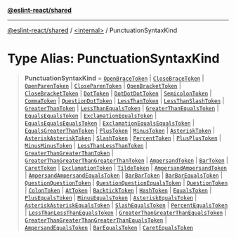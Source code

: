 [**@eslint-react/shared**](../../README.md)

***

[@eslint-react/shared](../../README.md) / [\<internal\>](../README.md) / PunctuationSyntaxKind

# Type Alias: PunctuationSyntaxKind

> **PunctuationSyntaxKind** = [`OpenBraceToken`](../enumerations/SyntaxKind.md#openbracetoken) \| [`CloseBraceToken`](../enumerations/SyntaxKind.md#closebracetoken) \| [`OpenParenToken`](../enumerations/SyntaxKind.md#openparentoken) \| [`CloseParenToken`](../enumerations/SyntaxKind.md#closeparentoken) \| [`OpenBracketToken`](../enumerations/SyntaxKind.md#openbrackettoken) \| [`CloseBracketToken`](../enumerations/SyntaxKind.md#closebrackettoken) \| [`DotToken`](../enumerations/SyntaxKind.md#dottoken) \| [`DotDotDotToken`](../enumerations/SyntaxKind.md#dotdotdottoken) \| [`SemicolonToken`](../enumerations/SyntaxKind.md#semicolontoken) \| [`CommaToken`](../enumerations/SyntaxKind.md#commatoken) \| [`QuestionDotToken`](../enumerations/SyntaxKind.md#questiondottoken) \| [`LessThanToken`](../enumerations/SyntaxKind.md#lessthantoken) \| [`LessThanSlashToken`](../enumerations/SyntaxKind.md#lessthanslashtoken) \| [`GreaterThanToken`](../enumerations/SyntaxKind.md#greaterthantoken) \| [`LessThanEqualsToken`](../enumerations/SyntaxKind.md#lessthanequalstoken) \| [`GreaterThanEqualsToken`](../enumerations/SyntaxKind.md#greaterthanequalstoken) \| [`EqualsEqualsToken`](../enumerations/SyntaxKind.md#equalsequalstoken) \| [`ExclamationEqualsToken`](../enumerations/SyntaxKind.md#exclamationequalstoken) \| [`EqualsEqualsEqualsToken`](../enumerations/SyntaxKind.md#equalsequalsequalstoken) \| [`ExclamationEqualsEqualsToken`](../enumerations/SyntaxKind.md#exclamationequalsequalstoken) \| [`EqualsGreaterThanToken`](../enumerations/SyntaxKind.md#equalsgreaterthantoken) \| [`PlusToken`](../enumerations/SyntaxKind.md#plustoken) \| [`MinusToken`](../enumerations/SyntaxKind.md#minustoken) \| [`AsteriskToken`](../enumerations/SyntaxKind.md#asterisktoken) \| [`AsteriskAsteriskToken`](../enumerations/SyntaxKind.md#asteriskasterisktoken) \| [`SlashToken`](../enumerations/SyntaxKind.md#slashtoken) \| [`PercentToken`](../enumerations/SyntaxKind.md#percenttoken) \| [`PlusPlusToken`](../enumerations/SyntaxKind.md#plusplustoken) \| [`MinusMinusToken`](../enumerations/SyntaxKind.md#minusminustoken) \| [`LessThanLessThanToken`](../enumerations/SyntaxKind.md#lessthanlessthantoken) \| [`GreaterThanGreaterThanToken`](../enumerations/SyntaxKind.md#greaterthangreaterthantoken) \| [`GreaterThanGreaterThanGreaterThanToken`](../enumerations/SyntaxKind.md#greaterthangreaterthangreaterthantoken) \| [`AmpersandToken`](../enumerations/SyntaxKind.md#ampersandtoken) \| [`BarToken`](../enumerations/SyntaxKind.md#bartoken) \| [`CaretToken`](../enumerations/SyntaxKind.md#carettoken) \| [`ExclamationToken`](../enumerations/SyntaxKind.md#exclamationtoken) \| [`TildeToken`](../enumerations/SyntaxKind.md#tildetoken) \| [`AmpersandAmpersandToken`](../enumerations/SyntaxKind.md#ampersandampersandtoken) \| [`AmpersandAmpersandEqualsToken`](../enumerations/SyntaxKind.md#ampersandampersandequalstoken) \| [`BarBarToken`](../enumerations/SyntaxKind.md#barbartoken) \| [`BarBarEqualsToken`](../enumerations/SyntaxKind.md#barbarequalstoken) \| [`QuestionQuestionToken`](../enumerations/SyntaxKind.md#questionquestiontoken) \| [`QuestionQuestionEqualsToken`](../enumerations/SyntaxKind.md#questionquestionequalstoken) \| [`QuestionToken`](../enumerations/SyntaxKind.md#questiontoken) \| [`ColonToken`](../enumerations/SyntaxKind.md#colontoken) \| [`AtToken`](../enumerations/SyntaxKind.md#attoken) \| [`BacktickToken`](../enumerations/SyntaxKind.md#backticktoken) \| [`HashToken`](../enumerations/SyntaxKind.md#hashtoken) \| [`EqualsToken`](../enumerations/SyntaxKind.md#equalstoken) \| [`PlusEqualsToken`](../enumerations/SyntaxKind.md#plusequalstoken) \| [`MinusEqualsToken`](../enumerations/SyntaxKind.md#minusequalstoken) \| [`AsteriskEqualsToken`](../enumerations/SyntaxKind.md#asteriskequalstoken) \| [`AsteriskAsteriskEqualsToken`](../enumerations/SyntaxKind.md#asteriskasteriskequalstoken) \| [`SlashEqualsToken`](../enumerations/SyntaxKind.md#slashequalstoken) \| [`PercentEqualsToken`](../enumerations/SyntaxKind.md#percentequalstoken) \| [`LessThanLessThanEqualsToken`](../enumerations/SyntaxKind.md#lessthanlessthanequalstoken) \| [`GreaterThanGreaterThanEqualsToken`](../enumerations/SyntaxKind.md#greaterthangreaterthanequalstoken) \| [`GreaterThanGreaterThanGreaterThanEqualsToken`](../enumerations/SyntaxKind.md#greaterthangreaterthangreaterthanequalstoken) \| [`AmpersandEqualsToken`](../enumerations/SyntaxKind.md#ampersandequalstoken) \| [`BarEqualsToken`](../enumerations/SyntaxKind.md#barequalstoken) \| [`CaretEqualsToken`](../enumerations/SyntaxKind.md#caretequalstoken)
